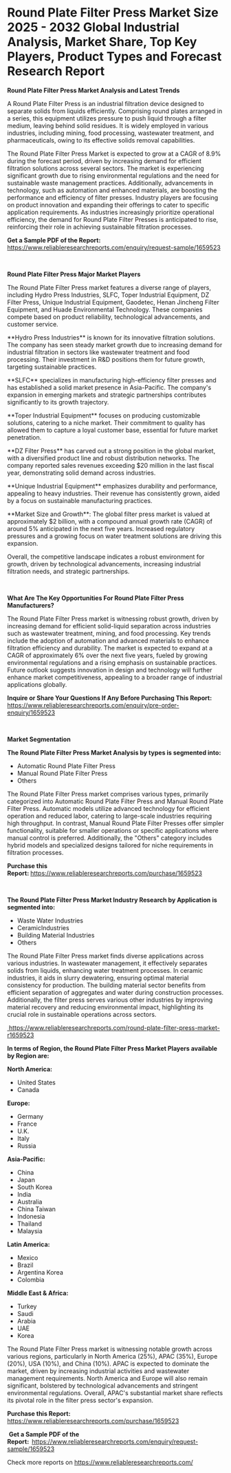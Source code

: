 <p><h1>Round Plate Filter Press Market Size 2025 - 2032 Global Industrial Analysis, Market Share, Top Key Players, Product Types and Forecast Research Report</h1></p><p><strong>Round Plate Filter Press Market Analysis and Latest Trends</strong></p>
<p><p>A Round Plate Filter Press is an industrial filtration device designed to separate solids from liquids efficiently. Comprising round plates arranged in a series, this equipment utilizes pressure to push liquid through a filter medium, leaving behind solid residues. It is widely employed in various industries, including mining, food processing, wastewater treatment, and pharmaceuticals, owing to its effective solids removal capabilities.</p><p>The Round Plate Filter Press Market is expected to grow at a CAGR of 8.9% during the forecast period, driven by increasing demand for efficient filtration solutions across several sectors. The market is experiencing significant growth due to rising environmental regulations and the need for sustainable waste management practices. Additionally, advancements in technology, such as automation and enhanced materials, are boosting the performance and efficiency of filter presses. Industry players are focusing on product innovation and expanding their offerings to cater to specific application requirements. As industries increasingly prioritize operational efficiency, the demand for Round Plate Filter Presses is anticipated to rise, reinforcing their role in achieving sustainable filtration processes.</p></p>
<p><strong>Get a Sample PDF of the Report:&nbsp;</strong> <a href="https://www.reliableresearchreports.com/enquiry/request-sample/1659523?utm_campaign=2042&utm_medium=2&utm_source=Github&utm_content=ia&utm_term=23032025&utm_id=round-plate-filter-press">https://www.reliableresearchreports.com/enquiry/request-sample/1659523</a></p>
<p>&nbsp;</p>
<p><strong>Round Plate Filter Press Major Market Players</strong></p>
<p><p>The Round Plate Filter Press market features a diverse range of players, including Hydro Press Industries, SLFC, Toper Industrial Equipment, DZ Filter Press, Unique Industrial Equipment, Gaodetec, Henan Jincheng Filter Equipment, and Huade Environmental Technology. These companies compete based on product reliability, technological advancements, and customer service.</p><p>**Hydro Press Industries** is known for its innovative filtration solutions. The company has seen steady market growth due to increasing demand for industrial filtration in sectors like wastewater treatment and food processing. Their investment in R&D positions them for future growth, targeting sustainable practices.</p><p>**SLFC** specializes in manufacturing high-efficiency filter presses and has established a solid market presence in Asia-Pacific. The company's expansion in emerging markets and strategic partnerships contributes significantly to its growth trajectory.</p><p>**Toper Industrial Equipment** focuses on producing customizable solutions, catering to a niche market. Their commitment to quality has allowed them to capture a loyal customer base, essential for future market penetration.</p><p>**DZ Filter Press** has carved out a strong position in the global market, with a diversified product line and robust distribution networks. The company reported sales revenues exceeding $20 million in the last fiscal year, demonstrating solid demand across industries.</p><p>**Unique Industrial Equipment** emphasizes durability and performance, appealing to heavy industries. Their revenue has consistently grown, aided by a focus on sustainable manufacturing practices.</p><p>**Market Size and Growth**: The global filter press market is valued at approximately $2 billion, with a compound annual growth rate (CAGR) of around 5% anticipated in the next five years. Increased regulatory pressures and a growing focus on water treatment solutions are driving this expansion.</p><p>Overall, the competitive landscape indicates a robust environment for growth, driven by technological advancements, increasing industrial filtration needs, and strategic partnerships.</p></p>
<p>&nbsp;</p>
<p><strong>What Are The Key Opportunities For Round Plate Filter Press Manufacturers?</strong></p>
<p><p>The Round Plate Filter Press market is witnessing robust growth, driven by increasing demand for efficient solid-liquid separation across industries such as wastewater treatment, mining, and food processing. Key trends include the adoption of automation and advanced materials to enhance filtration efficiency and durability. The market is expected to expand at a CAGR of approximately 6% over the next five years, fueled by growing environmental regulations and a rising emphasis on sustainable practices. Future outlook suggests innovation in design and technology will further enhance market competitiveness, appealing to a broader range of industrial applications globally.</p></p>
<p><strong>Inquire or Share Your Questions If Any Before Purchasing This Report:</strong> <a href="https://www.reliableresearchreports.com/enquiry/pre-order-enquiry/1659523?utm_campaign=2042&utm_medium=2&utm_source=Github&utm_content=ia&utm_term=23032025&utm_id=round-plate-filter-press">https://www.reliableresearchreports.com/enquiry/pre-order-enquiry/1659523</a></p>
<p>&nbsp;</p>
<p><strong>Market Segmentation</strong></p>
<p><strong>The Round Plate Filter Press Market Analysis by types is segmented into:</strong></p>
<p><ul><li>Automatic Round Plate Filter Press</li><li>Manual Round Plate Filter Press</li><li>Others</li></ul></p>
<p><p>The Round Plate Filter Press market comprises various types, primarily categorized into Automatic Round Plate Filter Press and Manual Round Plate Filter Press. Automatic models utilize advanced technology for efficient operation and reduced labor, catering to large-scale industries requiring high throughput. In contrast, Manual Round Plate Filter Presses offer simpler functionality, suitable for smaller operations or specific applications where manual control is preferred. Additionally, the "Others" category includes hybrid models and specialized designs tailored for niche requirements in filtration processes.</p></p>
<p><strong>Purchase this Report:&nbsp;</strong><a href="https://www.reliableresearchreports.com/purchase/1659523?utm_campaign=2042&utm_medium=2&utm_source=Github&utm_content=ia&utm_term=23032025&utm_id=round-plate-filter-press">https://www.reliableresearchreports.com/purchase/1659523</a></p>
<p>&nbsp;</p>
<p><strong>The Round Plate Filter Press Market Industry Research by Application is segmented into:</strong></p>
<p><ul><li>Waste Water Industries</li><li>CeramicIndustries</li><li>Building Material Industries</li><li>Others</li></ul></p>
<p><p>The Round Plate Filter Press market finds diverse applications across various industries. In wastewater management, it effectively separates solids from liquids, enhancing water treatment processes. In ceramic industries, it aids in slurry dewatering, ensuring optimal material consistency for production. The building material sector benefits from efficient separation of aggregates and water during construction processes. Additionally, the filter press serves various other industries by improving material recovery and reducing environmental impact, highlighting its crucial role in sustainable operations across sectors.</p></p>
<p><a href="https://www.reliableresearchreports.com/round-plate-filter-press-market-r1659523?utm_campaign=2042&utm_medium=2&utm_source=Github&utm_content=ia&utm_term=23032025&utm_id=round-plate-filter-press">&nbsp;https://www.reliableresearchreports.com/round-plate-filter-press-market-r1659523</a></p>
<p><strong>In terms of Region, the Round Plate Filter Press Market Players available by Region are:</strong></p>
<p>
    <p> <strong> North America: </strong>
        <ul>
            <li>United States</li>
            <li>Canada</li>
        </ul>
        </p> 
    <p> <strong> Europe: </strong>
        <ul>
            <li>Germany</li>
            <li>France</li>
            <li>U.K.</li>
            <li>Italy</li>
            <li>Russia</li>
        </ul>
        </p> 
    <p> <strong> Asia-Pacific: </strong>
        <ul>
            <li>China</li>
            <li>Japan</li>
            <li>South Korea</li>
            <li>India</li>
            <li>Australia</li>
            <li>China Taiwan</li>
            <li>Indonesia</li>
            <li>Thailand</li>
            <li>Malaysia</li>
        </ul>
        </p> 
    <p> <strong> Latin America: </strong>
        <ul>
            <li>Mexico</li>
            <li>Brazil</li>
            <li>Argentina Korea</li>
            <li>Colombia</li>
        </ul>
        </p> 
    <p> <strong> Middle East & Africa: </strong>
        <ul>
            <li>Turkey</li>
            <li>Saudi</li>
            <li>Arabia</li>
            <li>UAE</li>
            <li>Korea</li>
        </ul>
    </p>
    </p>
<p><p>The Round Plate Filter Press market is witnessing notable growth across various regions, particularly in North America (25%), APAC (35%), Europe (20%), USA (10%), and China (10%). APAC is expected to dominate the market, driven by increasing industrial activities and wastewater management requirements. North America and Europe will also remain significant, bolstered by technological advancements and stringent environmental regulations. Overall, APAC's substantial market share reflects its pivotal role in the filter press sector's expansion.</p></p>
<p><strong>Purchase this Report: </strong><a href="https://www.reliableresearchreports.com/purchase/1659523?utm_campaign=2042&utm_medium=2&utm_source=Github&utm_content=ia&utm_term=23032025&utm_id=round-plate-filter-press">https://www.reliableresearchreports.com/purchase/1659523</a></p>
<p>&nbsp;<strong>Get a Sample PDF of the Report:&nbsp;&nbsp;</strong><a href="https://www.reliableresearchreports.com/enquiry/request-sample/1659523?utm_campaign=2042&utm_medium=2&utm_source=Github&utm_content=ia&utm_term=23032025&utm_id=round-plate-filter-press">https://www.reliableresearchreports.com/enquiry/request-sample/1659523</a></p>
<p><strong></strong></p>
<p>Check more reports on <a href="https://www.reliableresearchreports.com/?utm_campaign=2042&utm_medium=2&utm_source=Github&utm_content=ia&utm_term=23032025&utm_id=round-plate-filter-press">https://www.reliableresearchreports.com/</a></p>
